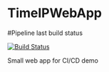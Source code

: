 # TimeIPWebApp

#Pipeline last build status

[![Build Status](http://0e0b2e15.ngrok.io/buildStatus/icon?job=TimeIPWebApp)](http://0e0b2e15.ngrok.io/job/TimeIPWebApp/)

Small web app for CI/CD demo

